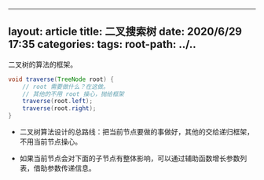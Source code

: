 ---
layout: article
title: 二叉搜索树
date: 2020/6/29 17:35
categories:
tags:
root-path: ../..
----------------

二叉树的算法的框架。

```java
void traverse(TreeNode root) {
    // root 需要做什么？在这做。
    // 其他的不用 root 操心，抛给框架
    traverse(root.left);
    traverse(root.right);
}
```

- 二叉树算法设计的总路线：把当前节点要做的事做好，其他的交给递归框架，不用当前节点操心。

- 如果当前节点会对下面的子节点有整体影响，可以通过辅助函数增长参数列表，借助参数传递信息。
